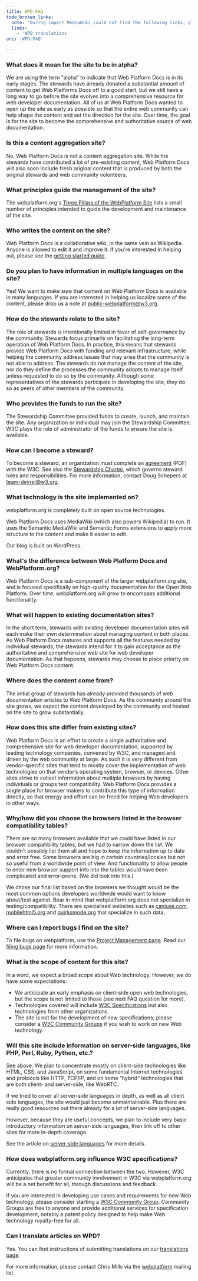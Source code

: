 ```yaml
---
title: WPD:FAQ
todo_broken_links:
  note: 'During import MediaWiki could not find the following links, please fix and adjust this list.'
  links:
    - 'WPD:translations'
uri: 'WPD:FAQ'

---
```

### <span>What does it mean for the site to be in alpha?</span>

We are using the term “alpha” to indicate that Web Platform Docs is in its early stages. The stewards have already donated a substantial amount of content to get Web Platforms Docs off to a good start, but we still have a long way to go before the site evolves into a comprehensive resource for web developer documentation. All of us at Web Platform Docs wanted to open up the site as early as possible so that the entire web community can help shape the content and set the direction for the site. Over time, the goal is for the site to become the comprehensive and authoritative source of web documentation.

### <span>Is this a content aggregation site?</span>

No, Web Platform Docs is not a content aggregation site. While the stewards have contributed a lot of pre-existing content, Web Platform Docs will also soon include fresh original content that is produced by both the original stewards and web community volunteers.

### <span>What principles guide the management of the site?</span>

The webplatform.org's [Three Pillars of the WebPlatform Site](/WPD:Pillars) lists a small number of principles intended to guide the development and maintenance of the site.

### <span>Who writes the content on the site?</span>

Web Platform Docs is a collaborative wiki, in the same vein as Wikipedia. Anyone is allowed to edit it and improve it. If you're interested in helping out, please see the [getting started guide](/WPD:Getting_Started).

### <span>Do you plan to have information in multiple languages on the site?</span>

Yes! We want to make sure that content on Web Platform Docs is available in many languages. If you are interested in helping us localize some of the content, please drop us a note at <public-webplatform@w3.org>.

### <span>How do the stewards relate to the site?</span>

The role of stewards is intentionally limited in favor of self-governance by the community. Stewards focus primarily on facilitating the long-term operation of Web Platform Docs. In practice, this means that stewards provide Web Platform Docs with funding and relevant infrastructure, while helping the community address issues that may arise that the community is not able to address. The stewards do not manage the content of the site, nor do they define the processes the community adopts to manage itself unless requested to do so by the community. Although some representatives of the stewards participate in developing the site, they do so as peers of other members of the community.

### <span>Who provides the funds to run the site?</span>

The Stewardship Committee provided funds to create, launch, and maintain the site. Any organization or individual may join the Stewardship Committee. W3C plays the role of administrator of the funds to ensure the site is available.

### <span>How can I become a steward?</span>

To become a steward, an organization must complete an [agreement](https://www.w3.org/Consortium/Legal/2012/08-WebPlatformDocsStewardshipAgreement-1.pdf) (PDF) with the W3C. See also the [Stewardship Charter](http://docs.webplatform.org/wiki/WPD:Stewardship_Committee_Charter), which governs steward roles and responsibilities. For more information, contact Doug Schepers at <team-devrel@w3.org>.

### <span>What technology is the site implemented on?</span>

webplatform.org is completely built on open source technologies.

Web Platform Docs uses MediaWiki (which also powers Wikipedia) to run. It uses the Semantic MediaWiki and Semantic Forms extensions to apply more structure to the content and make it easier to edit.

Our blog is built on WordPress.

### <span>What's the difference between Web Platform Docs and WebPlatform.org?</span>

Web Platform Docs is a sub-component of the larger webplatform.org site, and is focused specifically on high-quality documentation for the Open Web Platform. Over time, webplatform.org will grow to encompass additional functionality.

### <span>What will happen to existing documentation sites?</span>

In the short term, stewards with existing developer documentation sites will each make their own determination about managing content in both places. As Web Platform Docs matures and supports all the features needed by individual stewards, the stewards intend for it to gain acceptance as the authoritative and comprehensive web site for web developer documentation. As that happens, stewards may choose to place priority on Web Platform Docs content.

### <span>Where does the content come from?</span>

The initial group of stewards has already provided thousands of web documentation articles to Web Platform Docs. As the community around the site grows, we expect the content developed by the community and hosted on the site to grow substantially.

### <span>How does this site differ from existing sites?</span>

Web Platform Docs is an effort to create a single authoritative and comprehensive site for web developer documentation, supported by leading technology companies, convened by W3C, and managed and driven by the web community at large. As such it is very different from vendor-specific sites that tend to mostly cover the implementation of web technologies on that vendor’s operating system, browser, or devices. Other sites strive to collect information about multiple browsers by having individuals or groups test compatibility. Web Platform Docs provides a single place for browser makers to contribute this type of information directly, so that energy and effort can be freed for helping Web developers in other ways.

### <span>Why/how did you choose the browsers listed in the browser compatibility tables?</span>

There are so many browsers available that we could have listed in our browser compatibility tables, but we had to narrow down the list. We couldn't possibly list them all and hope to keep the information up to date and error free. Some browsers are big in certain countries/locales but not so useful from a worldwide point of view. And functionality to allow people to enter new browser support info into the tables would have been complicated and error-prone. (We did look into this.)

We chose our final list based on the browsers we thought would be the most common options developers worldwide would want to know about/test against. Bear in mind that webplatform.org does not specialize in testing/compatibility. There are specialized websites such as [caniuse.com](http://caniuse.com), [mobilehtml5.org](http://mobilehtml5.org/) and [quirksmode.org](http://www.quirksmode.org/compatibility.html) that specialize in such data.

### <span>Where can I report bugs I find on the site?</span>

To file bugs on webplatform, use the [Project Management page](http://project.webplatform.org). Read our [filing bugs page](http://docs.webplatform.org/wiki/WPD:Filing_Bugs) for more information.

### <span>What is the scope of content for this site?</span>

In a word, we expect a broad scope about Web technology. However, we do have some expectations:

-   We anticipate an early emphasis on client-side open web technologies, but the scope is not limited to those (see next FAQ question for more).
-   Technologies covered will include [W3C Specifications](http://www.w3.org/TR/) but also technologies from other organizations.
-   The site is not for the development of new specifications; please consider a [W3C Community Groups](http://www.w3.org/community/) if you wish to work on new Web technology.

### <span>Will this site include information on server-side languages, like PHP, Perl, Ruby, Python, etc.?</span>

See above. We plan to concentrate mostly on client-side technologies like HTML, CSS, and JavaScript, on some fundamental Internet technologies and protocols like HTTP, TCP/IP, and on some “hybrid” technologies that are both client- and server-side, like WebRTC.

If we tried to cover all server-side languages in depth, as well as all client side languages, the site would just become unmaintainable. Plus there are really good resources out there already for a lot of server-side languages.

However, because they are useful concepts, we plan to include very basic introductory information on server-side languages, then link off to other sites for more in-depth coverage.

See the article on [server-side languages](/server-side_languages) for more details.

### <span>How does webplatform.org influence W3C specifications?</span>

Currently, there is no formal connection between the two. However, W3C anticipates that greater community involvement in W3C via webplatform.org will be a net benefit for all, through discussions and feedback.

If you are interested in developing use cases and requirements for new Web technology, please consider starting a [W3C Community Group](http://www.w3.org/community/). Community Groups are free to anyone and provide additional services for specification development, notably a patent policy designed to help make Web technology royalty-free for all.

### <span>Can I translate articles on WPD?</span>

Yes. You can find instructions of submitting translations on our [translations page](/w/index.php?title=WPD:translations&action=edit&redlink=1).

For more information, please contact Chris Mills via the [webplatform](http://lists.w3.org/Archives/Public/public-webplatform/) mailing list.